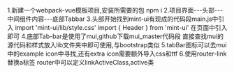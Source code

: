 1.新建一个webpack-vue模板项目,安装所需要的包 npm i
2.项目界面---头部---中间组件内容---底部Tabbar
3.头部开始找到mint-ui有现成的代码段main.js中引入
import 'mint-ui/lib/style.css'
import { Header } from 'mint-ui'
在页面中引入即可<mt-header fixed title="cc vue project"></mt-header>
4.底部Tab-bar是使用了mui,github下载mui_master代码段
直接查找mui的源代码和样式放入lib文件夹中即可使用,与bootstrap类似
5.tabBar图标可以去mui中的example icon中寻找,还有extra icon需要额外导入css和ttf
6.使用router-link替换a标签 router中可以定义linkActiveClass,active类